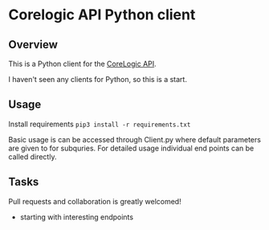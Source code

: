 # Corelogic API Python client

## Overview

This is a Python client for the [CoreLogic API](https://developer.corelogic.asia/apis/docs/overview-au).

I haven't seen any clients for Python, so this is a start. 



## Usage

Install requirements
`pip3 install -r requirements.txt`

Basic usage is can be accessed through Client.py where default parameters are given to for subquries.
For detailed usage individual end points can be called directly.


## Tasks

Pull requests and collaboration is greatly welcomed!

- starting with interesting endpoints